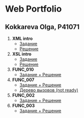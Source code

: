 # Web Portfolio

## Kokkareva Olga, P41071


1. **XML intro**
   - [Задание](https://kodaktor.ru/g/xml_intro)
   - [Решение](https://github.com/kkkrv/xml_intro/)
2. **XSL intro**
   - [Задание](https://kodaktor.ru/g/xsl_intro)
   - [Решение](https://github.com/kkkrv/xsl_intro/)
3. **FUNC_010**
   - [Задание + Решение](https://kodaktor.ru/func_daf04)
4. **FUNC_007**
   - [Задание + Решение](https://kodaktor.ru/func_7901d)
   - [Дерево вызовов (not ready)]()
5. **FUNC_002**
   - [Задание + Решение](https://kodaktor.ru/func_842ea)
6. **FUNC_003**
   - [Задание + Решение](https://kodaktor.ru/func_98b12)

